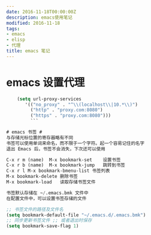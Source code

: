 ```yaml
---
date: 2016-11-18T00:00:00Z
description: emacs使用笔记
modified: 2016-11-18
tags:
- emacs
- elisp
- 代理
title: emacs 笔记
---
```


# emacs 设置代理 #
```lisp
    (setq url-proxy-services
       '(("no_proxy" . "^\\(localhost\\|10.*\\)")
         ("http" . "proxy.com:8080")
         ("https" . "proxy.com:8080")))
         ```

# emacs 书签 #
与存储光标位置的寄存器略有不同
书签可以使用单词来命名，而不限于一个字符。起一个容易记住的名字
退出 Emacs 后，书签不会消失，下次还可以使用

C-x r m (name)	M-x bookmark-set	设置书签
C-x r b (name)	M-x bookmark-jump	跳转到书签
C-x r l	M-x bookmark-bmenu-list	书签列表
M-x bookmark-delete	删除书签
M-x bookmark-load	读取存储书签文件

书签默认存储在 ~/.emacs.bmk 文件中
在配置文件中，可以设置书签存储的文件

;; 书签文件的路径及文件名
(setq bookmark-default-file "~/.emacs.d/.emacs.bmk")
;; 同步更新书签文件 ;; 或者退出时保存
(setq bookmark-save-flag 1)

